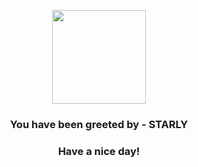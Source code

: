 <p align="center">
            <img src="https://raw.githubusercontent.com/PokeAPI/sprites/master/sprites/pokemon/396.png" width="150" height="150">
          </p>
          <h3 align="center">You have been greeted by - <b>STARLY</b></h3>
          <h3 align="center">Have a nice day!</h3>
